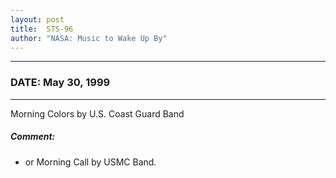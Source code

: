 ```yaml
---
layout: post
title:  STS-96
author: "NASA: Music to Wake Up By"
---
```


----
### DATE: May 30, 1999
----
Morning Colors by U.S. Coast Guard Band

##### Comment:
* or Morning Call by USMC Band.
